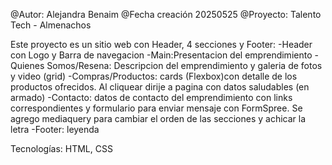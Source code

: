 @Autor: Alejandra Benaim
@Fecha creación 20250525
@Proyecto: Talento Tech - Almenachos

Este proyecto es un sitio web con Header, 4 secciones y Footer:
-Header con Logo y Barra de navegacion 
-Main:Presentacion del emprendimiento
-Quienes Somos/Resena: Descripcion del emprendimiento y galeria de fotos y video (grid)
-Compras/Productos: cards (Flexbox)con detalle de los productos ofrecidos. Al cliquear dirije a pagina con datos saludables (en armado)
-Contacto: datos de contacto del emprendimiento con links correspondientes y formulario para enviar mensaje con FormSpree. Se agrego mediaquery para cambiar el orden de las secciones y achicar la letra
-Footer: leyenda

Tecnologías: HTML, CSS